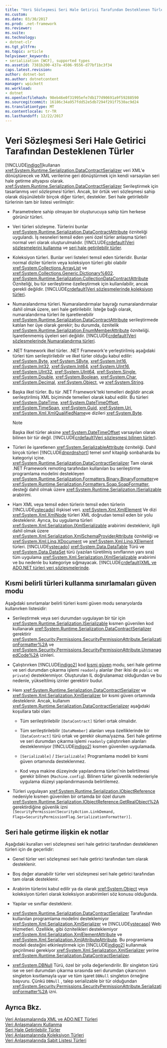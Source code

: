 ```yaml
---
title: "Veri Sözleşmesi Seri Hale Getirici Tarafından Desteklenen Türler"
ms.custom: 
ms.date: 03/30/2017
ms.prod: .net-framework
ms.reviewer: 
ms.suite: 
ms.technology:
- dotnet-clr
ms.tgt_pltfrm: 
ms.topic: article
helpviewer_keywords:
- serialization [WCF], supported types
ms.assetid: 7381b200-437a-4506-9556-d77bf1bc3f34
caps.latest.revision: 
author: dotnet-bot
ms.author: dotnetcontent
manager: wpickett
ms.workload:
- dotnet
ms.openlocfilehash: 98eb46e0f31995efe7db177d90691a9f59288590
ms.sourcegitcommit: 16186c34a957fdd52e5db7294f291f7530ac9d24
ms.translationtype: MT
ms.contentlocale: tr-TR
ms.lasthandoff: 12/22/2017
---
```

# <a name="types-supported-by-the-data-contract-serializer"></a>Veri Sözleşmesi Seri Hale Getirici Tarafından Desteklenen Türler
[!INCLUDE[indigo1](../../../../includes/indigo1-md.md)]kullanan <xref:System.Runtime.Serialization.DataContractSerializer> veri XML'e dönüştürecek ve XML verilerine geri dönüştürmek için kendi varsayılan seri hale getirme altyapısı olarak. <xref:System.Runtime.Serialization.DataContractSerializer> Serileştirmek için tasarlanmış *veri sözleşmesi* türleri. Ancak, bir örtük veri sözleşmesi sahip olarak düşünülebilir birçok diğer türleri, destekler. Seri hale getirilebilir türlerinin tam bir listesi verilmiştir:  
  
-   Parametrelere sahip olmayan bir oluşturucuya sahip tüm herkese görünür türleri.  
  
-   Veri türleri sözleşme. Türlerini bunlar <xref:System.Runtime.Serialization.DataContractAttribute> özniteliği uygulandı. İş nesneleri temsil eden yeni özel türler anlaşma türleri normal veri olarak oluşturulmalıdır. [!INCLUDE[crdefault](../../../../includes/crdefault-md.md)][Veri sözleşmelerini kullanma](../../../../docs/framework/wcf/feature-details/using-data-contracts.md) ve [seri hale getirilebilir türler](../../../../docs/framework/wcf/feature-details/serializable-types.md).  
  
-   Koleksiyon türleri. Bunlar veri listeleri temsil eden türleridir. Bunlar normal diziler türlerin veya koleksiyon türleri gibi olabilir <xref:System.Collections.ArrayList> ve <xref:System.Collections.Generic.Dictionary%602>. <xref:System.Runtime.Serialization.CollectionDataContractAttribute> Özniteliği, bu tür serileştirme özelleştirmek için kullanılabilir, ancak gerekli değildir. [!INCLUDE[crdefault](../../../../includes/crdefault-md.md)][Veri sözleşmelerinde koleksiyon türleri](../../../../docs/framework/wcf/feature-details/collection-types-in-data-contracts.md).  
  
-   Numaralandırma türleri. Numaralandırmalar bayrağı numaralandırmalar dahil olmak üzere, seri hale getirilebilir. İsteğe bağlı olarak, numaralandırma türleri ile işaretlenebilir <xref:System.Runtime.Serialization.DataContractAttribute> serileştirmede katılan her üye olarak gerekir; bu durumda, öznitelik <xref:System.Runtime.Serialization.EnumMemberAttribute> özniteliği. İşaretlenmemiş üyeleri seri değildir. [!INCLUDE[crdefault](../../../../includes/crdefault-md.md)][Veri sözleşmelerinde Numaralandırma türleri](../../../../docs/framework/wcf/feature-details/enumeration-types-in-data-contracts.md).  
  
-   .NET framework ilkel türler. .NET Framework'e yerleştirilmiş aşağıdaki türleri tüm serileştirilebilir ve ilkel türler olduğu kabul edilir: <xref:System.Byte>, <xref:System.SByte>, <xref:System.Int16>, <xref:System.Int32>, <xref:System.Int64>, <xref:System.UInt16>, <xref:System.UInt32>, <xref:System.UInt64>, <xref:System.Single>, <xref:System.Double>, <xref:System.Boolean>, <xref:System.Char>, <xref:System.Decimal>, <xref:System.Object>, ve <xref:System.String>.  
  
-   Başka ilkel türler. Bu tür .NET Framework'teki temelleri değildir ancak serileştirilmiş XML biçiminde temelleri olarak kabul edilir. Bu türleri <xref:System.DateTime>, <xref:System.DateTimeOffset>, <xref:System.TimeSpan>, <xref:System.Guid>, <xref:System.Uri>, <xref:System.Xml.XmlQualifiedName>ve dizileri <xref:System.Byte>.  
  
    > [!NOTE]
    >  Başka ilkel türler aksine <xref:System.DateTimeOffset> varsayılan olarak bilinen bir tür değil. [!INCLUDE[crdefault](../../../../includes/crdefault-md.md)][Veri sözleşmesi bilinen türler](../../../../docs/framework/wcf/feature-details/data-contract-known-types.md)).  
  
-   Türleri ile işaretlenen <xref:System.SerializableAttribute> özniteliği. Dahil birçok türleri [!INCLUDE[dnprdnshort](../../../../includes/dnprdnshort-md.md)] temel sınıf kitaplığı sonbaharda bu kategoriyi içine. <xref:System.Runtime.Serialization.DataContractSerializer> Tam olarak .NET Framework remoting tarafından kullanılan bu serileştirme programlama modelini destekleyen <xref:System.Runtime.Serialization.Formatters.Binary.BinaryFormatter>ve <xref:System.Runtime.Serialization.Formatters.Soap.SoapFormatter>, desteği dahil olmak üzere <xref:System.Runtime.Serialization.ISerializable> arabirimi.  
  
-   Ham XML veya temsil eden türlerin temsil eden türlerin [!INCLUDE[vstecado](../../../../includes/vstecado-md.md)] ilişkisel veri. <xref:System.Xml.XmlElement> Ve dizi <xref:System.Xml.XmlNode> türleri XML doğrudan temsil eden bir yolu desteklenir. Ayrıca, bu uygulama türleri <xref:System.Xml.Serialization.IXmlSerializable> arabirimi desteklenir, ilgili dahil olmak üzere <xref:System.Xml.Serialization.XmlSchemaProviderAttribute> özniteliği ve <xref:System.Xml.Linq.XDocument> ve <xref:System.Xml.Linq.XElement> türleri. [!INCLUDE[vstecado](../../../../includes/vstecado-md.md)] <xref:System.Data.DataTable> Türü ve <xref:System.Data.DataSet> türü (yazılan türetilmiş sınıflarının yanı sıra) tüm uygulama <xref:System.Xml.Serialization.IXmlSerializable> arabirimi ve bu nedenle bu kategoriye sığmayacak. [!INCLUDE[crdefault](../../../../includes/crdefault-md.md)][XML ve ADO.NET türleri veri sözleşmelerinde](../../../../docs/framework/wcf/feature-details/xml-and-ado-net-types-in-data-contracts.md).  
  
## <a name="limitations-of-using-certain-types-in-partial-trust-mode"></a>Kısmi belirli türleri kullanma sınırlamaları güven modu  
 Aşağıdaki sınırlamalar belirli türleri kısmi güven modu senaryolarda kullanırken listesidir:  
  
-   Serileştirmek veya seri durumdan uygulayan bir tür için <xref:System.Runtime.Serialization.ISerializable> kısmen güvenilen kod kullanarak <xref:System.Runtime.Serialization.DataContractSerializer> gerektirir <xref:System.Security.Permissions.SecurityPermissionAttribute.SerializationFormatter%2A> ve <xref:System.Security.Permissions.SecurityPermissionAttribute.UnmanagedCode%2A> izinleri.  
  
-   Çalıştırırken [!INCLUDE[indigo2](../../../../includes/indigo2-md.md)] kod [kısmi güven](../../../../docs/framework/wcf/feature-details/partial-trust.md) modu, seri hale getirme ve seri durumdan çıkarma işlemi `readonly` alanlar (her ikisi de `public` ve `private`) desteklenmiyor. Oluşturulan IL doğrulanamaz olduğundan ve bu nedenle, yükseltilmiş izinler gerektirir budur.  
  
-   Hem <xref:System.Runtime.Serialization.DataContractSerializer> ve <xref:System.Xml.Serialization.XmlSerializer> bir kısmi güven ortamında desteklenir. Ancak, kullanım <xref:System.Runtime.Serialization.DataContractSerializer> aşağıdaki koşullara tabi olan:  
  
    -   Tüm serileştirilebilir `[DataContract]` türleri ortak olmalıdır.  
  
    -   Tüm serileştirilebilir `[DataMember]` alanları veya özelliklerinde bir `[DataContract]` türü ortak ve gerekir okuma/yazma. Seri hale getirme ve seri durumdan çıkarma işlemi `readonly` çalıştırırken alanları desteklenmiyor [!INCLUDE[indigo2](../../../../includes/indigo2-md.md)] kısmen güvenilen uygulamada.  
  
    -   `[Serializable]` / `ISerializable]` Programlama modeli bir kısmi güven ortamında desteklenmez.  
  
    -   Kod veya makine düzeyinde yapılandırma türleri'nin belirtilmesi gerekir bilinen (`Machine.config`). Bilinen türler güvenlik nedenleriyle uygulama düzeyi yapılandırmasında belirtilemez.  
  
-   Türleri uygulayan <xref:System.Runtime.Serialization.IObjectReference> nedeniyle kısmen güvenilen bir ortamda bir özel durum <xref:System.Runtime.Serialization.IObjectReference.GetRealObject%2A> gerektirdiğine güvenlik izni `[SecurityPermission(SecurityAction.LinkDemand, Flags=SecurityPermissionFlag.SerializationFormatter)]`.  
  
## <a name="additional-notes-on-serialization"></a>Seri hale getirme ilişkin ek notlar  
 Aşağıdaki kuralları veri sözleşmesi seri hale getirici tarafından desteklenen türleri için de geçerlidir:  
  
-   Genel türler veri sözleşmesi seri hale getirici tarafından tam olarak desteklenir.  
  
-   Boş değer atanabilir türler veri sözleşmesi seri hale getirici tarafından tam olarak desteklenir.  
  
-   Arabirim türlerini kabul edilir ya da olarak <xref:System.Object> veya koleksiyon türleri olarak koleksiyon arabirimleri söz konusu olduğunda.  
  
-   Yapılar ve sınıflar desteklenir.  
  
-   <xref:System.Runtime.Serialization.DataContractSerializer> Tarafından kullanılan programlama modelini desteklemiyor <xref:System.Xml.Serialization.XmlSerializer> ve [!INCLUDE[vstecasp](../../../../includes/vstecasp-md.md)] Web Hizmetleri. Özellikle, gibi öznitelikleri desteklemiyor <xref:System.Xml.Serialization.XmlElementAttribute> ve <xref:System.Xml.Serialization.XmlAttributeAttribute>. Bu programlama modeli desteğini etkinleştirmek için [!INCLUDE[indigo2](../../../../includes/indigo2-md.md)] kullanmak geçirilmesi gerekiyor <xref:System.Xml.Serialization.XmlSerializer> yerine <xref:System.Runtime.Serialization.DataContractSerializer>.  
  
-   <xref:System.DBNull> Türü, özel bir yolla değerlendirilir. Bir singleton türü ise ve seri durumdan çıkarma sırasında seri durumdan çıkarıcının singleton kısıtlamayla uyar ve tüm işaret `DBNull` singleton örneğine başvuru. Çünkü `DBNull` , talep serializable bir tür olduğundan <xref:System.Security.Permissions.SecurityPermissionAttribute.SerializationFormatter%2A> izni.  
  
## <a name="see-also"></a>Ayrıca Bkz.  
 [Veri Anlaşmalarında XML ve ADO.NET Türleri](../../../../docs/framework/wcf/feature-details/xml-and-ado-net-types-in-data-contracts.md)  
 [Veri Anlaşmalarını Kullanma](../../../../docs/framework/wcf/feature-details/using-data-contracts.md)  
 [Seri Hale Getirilebilir Türler](../../../../docs/framework/wcf/feature-details/serializable-types.md)  
 [Veri Anlaşmalarında Koleksiyon Türleri](../../../../docs/framework/wcf/feature-details/collection-types-in-data-contracts.md)  
 [Veri Anlaşmalarında Sabit Listesi Türleri](../../../../docs/framework/wcf/feature-details/enumeration-types-in-data-contracts.md)
